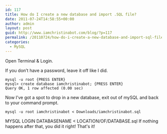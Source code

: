 ```yaml
---
id: 117
title: How do I create a new database and import .SQL file?
date: 2011-07-24T14:58:55+00:00
author: admin
layout: post
guid: http://www.iamchristinabot.com/blog/?p=117
permalink: /20110724/how-do-i-create-a-new-database-and-import-sql-file/
categories:
  - MySQL
---
```

Open Terminal & Login.
  
If you don&#8217;t have a password, leave it off like I did.

    
    mysql -u root {PRESS ENTER}
    mysql> create database iamchristinabot; {PRESS ENTER}
    Query OK, 1 row affected (0.00 sec)
    
    

Now I&#8217;ve got a spot to drop in a new database, exit out of mySQL and back to your command prompt.

    
    mysql -u root iamchristinabot < Downloads/iamchristinabot.sql
    
    

MYSQL LOGIN DATABASENAME < LOCATION/OF/DATABASE.sql If nothing happens after that, you did it right! That's it!